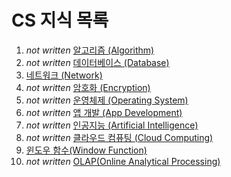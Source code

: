 # CS 지식 목록

1. _not written_ [알고리즘 (Algorithm)](https://github.com/ChoiJeonSeok/TIL/blob/master/etc/Coming_Soon.md)
2. _not written_ [데이터베이스 (Database)](https://github.com/ChoiJeonSeok/TIL/blob/master/etc/Coming_Soon.md)
3. [네트워크 (Network)](https://github.com/ChoiJeonSeok/TIL/blob/master/CS/Network/Network_Index.md)
4. _not written_ [암호화 (Encryption)](https://github.com/ChoiJeonSeok/TIL/blob/master/etc/Coming_Soon.md)
5. _not written_ [운영체제 (Operating System)](https://github.com/ChoiJeonSeok/TIL/blob/master/etc/Coming_Soon.md)
6. _not written_ [앱 개발 (App Development)](https://github.com/ChoiJeonSeok/TIL/blob/master/etc/Coming_Soon.md)
7. _not written_ [인공지능 (Artificial Intelligence)](https://github.com/ChoiJeonSeok/TIL/blob/master/etc/Coming_Soon.md)
8. _not written_ [클라우드 컴퓨팅 (Cloud Computing)](https://github.com/ChoiJeonSeok/TIL/blob/master/etc/Coming_Soon.md)
9. [윈도우 함수(Window Function)](https://github.com/ChoiJeonSeok/TIL/blob/master/etc/Coming_Soon.md)
10. _not written_ [OLAP(Online Analytical Processing)](https://github.com/ChoiJeonSeok/TIL/blob/master/etc/Coming_Soon.md)


